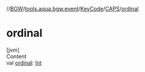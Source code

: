 //[BGW](../../../../index.md)/[tools.aqua.bgw.event](../../index.md)/[KeyCode](../index.md)/[CAPS](index.md)/[ordinal](ordinal.md)



# ordinal  
[jvm]  
Content  
val [ordinal](ordinal.md): [Int](https://kotlinlang.org/api/latest/jvm/stdlib/kotlin/-int/index.html)  



